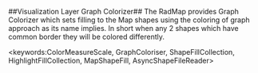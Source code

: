 ##Visualization Layer Graph Colorizer##
The RadMap provides Graph Colorizer which sets filling to the Map shapes using the coloring of graph approach as its name implies. In short when any 2 shapes which have common border they will be colored differently.

<keywords:ColorMeasureScale, GraphColoriser, ShapeFillCollection, HighlightFillCollection, MapShapeFill, AsyncShapeFileReader>